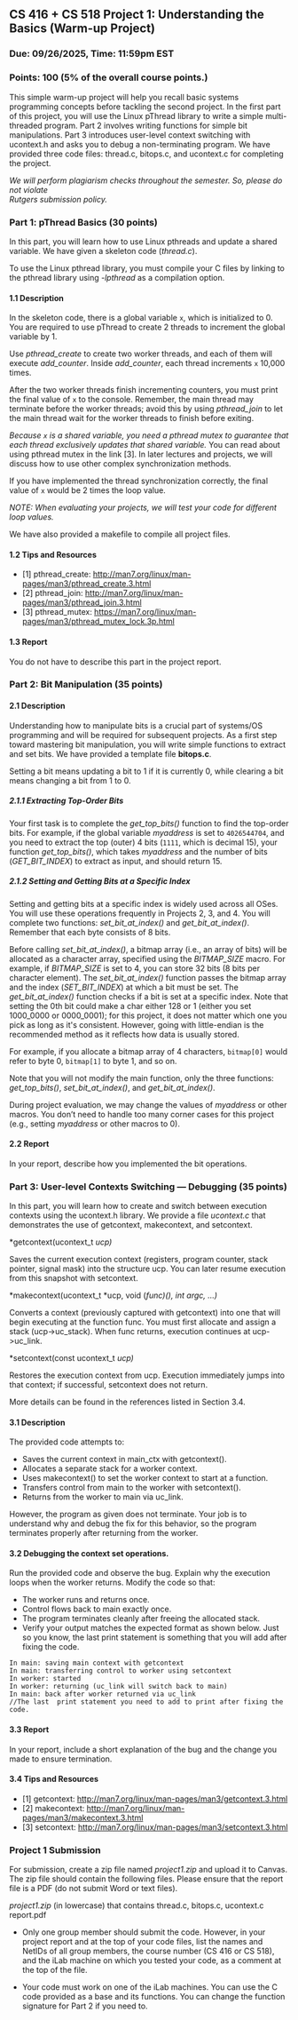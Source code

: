 ## CS 416 + CS 518 Project 1: Understanding the Basics (Warm-up Project)
### Due: 09/26/2025, Time: 11:59pm EST
### Points: 100 (5% of the overall course points.)

This simple warm-up project will help you recall basic systems programming
concepts before tackling the second project. In the first part of this project, 
you will use the Linux pThread library to write a simple multi-threaded program. 
Part 2 involves writing functions for simple bit manipulations. Part 3
introduces user-level context switching with ucontext.h and asks you to debug a
non-terminating program. We have provided three code files: thread.c, 
bitops.c, and ucontext.c for completing the project. 

*We will perform plagiarism checks throughout the semester. So, please do not violate  
Rutgers submission policy.*


### Part 1: pThread Basics (30 points)
In this part, you will learn how to use Linux pthreads and update a
shared variable. We have given a skeleton code (*thread.c*).

To use the Linux pthread library, you must compile your C files by linking
to the pthread library using *-lpthread* as a compilation option.

#### 1.1 Description
In the skeleton code, there is a global variable `x`, which is initialized to 0.
You are required to use pThread to create 2 threads to increment the global
variable by 1.

Use *pthread_create* to create two worker threads, and each of them will execute
*add_counter*. Inside *add_counter*, each thread increments `x`
10,000 times.

After the two worker threads finish incrementing counters, you must print the
final value of `x` to the console. Remember, the main thread may terminate before
the worker threads; avoid this by using *pthread_join* to let the main thread
wait for the worker threads to finish before exiting.

*Because `x` is a shared variable, you need a pthread mutex to guarantee that
each thread exclusively updates that shared variable.*
You can read about using pthread mutex in
the link [3]. In later lectures and projects, we will discuss how to use other
complex synchronization methods.

If you have implemented the thread synchronization correctly, the final value of
`x` would be 2 times the loop value.

*NOTE: When evaluating your projects, we will test your code for different loop
values.*

We have also provided a makefile to compile all project files.

#### 1.2 Tips and Resources
- [1] pthread_create: http://man7.org/linux/man-pages/man3/pthread_create.3.html
- [2] pthread_join: http://man7.org/linux/man-pages/man3/pthread_join.3.html
- [3] pthread_mutex: https://man7.org/linux/man-pages/man3/pthread_mutex_lock.3p.html


#### 1.3 Report
You do not have to describe this part in the project report.

### Part 2: Bit Manipulation (35 points)

#### 2.1 Description
Understanding how to manipulate bits is a crucial part of systems/OS
programming and will be required for subsequent projects. As a first step
toward mastering bit manipulation, you will write simple functions to extract
and set bits. We have provided a template file **bitops.c**.

Setting a bit means updating a bit to 1 if it is currently 0, while clearing a
bit means changing a bit from 1 to 0.

##### 2.1.1 Extracting Top-Order Bits
Your first task is to complete the *get_top_bits()* function to find the
top-order bits. For example, if the global variable *myaddress* is set to
`4026544704`, and you need to extract the top (outer) 4 bits (`1111`, which is
decimal 15), your function *get_top_bits()*, which takes *myaddress* and the
number of bits (*GET_BIT_INDEX*) to extract as input, and should return 15.

##### 2.1.2 Setting and Getting Bits at a Specific Index
Setting and getting bits at a specific index is widely used across all OSes.
You will use these operations frequently in Projects 2, 3, and 4. You will
complete two functions: *set_bit_at_index()* and *get_bit_at_index()*. Remember
that each byte consists of 8 bits.

Before calling *set_bit_at_index()*, a bitmap array (i.e., an array of bits)
will be allocated as a character array, specified using the *BITMAP_SIZE*
macro. For example, if *BITMAP_SIZE* is set to 4, you can store 32 bits (8 bits
per character element). The *set_bit_at_index()* function passes the bitmap
array and the index (*SET_BIT_INDEX*) at which a bit must be set. The
*get_bit_at_index()* function checks if a bit is set at a specific index.
Note that setting the 0th bit could make a char either 128 or 1 (either 
you set 1000_0000 or 0000_0001); for this project, it does 
not matter which one you pick as long as it's consistent. However, going with
little-endian is the recommended method as it reflects how data is usually
stored.

For example, if you allocate a bitmap array of 4 characters, `bitmap[0]` would
refer to byte 0, `bitmap[1]` to byte 1, and so on.

Note that you will not modify the main function, only the three functions:
*get_top_bits()*, *set_bit_at_index()*, and *get_bit_at_index()*.

During project evaluation, we may change the values of *myaddress* or other
macros. You don’t need to handle too many corner cases for this project (e.g.,
setting *myaddress* or other macros to 0).

#### 2.2 Report
In your report, describe how you implemented the bit operations.

### Part 3: User-level Contexts Switching — Debugging (35 points)

In this part, you will learn how to create and switch between execution
contexts using the ucontext.h library. We provide a file *ucontext.c* that
demonstrates the use of getcontext, makecontext, and setcontext. 

*getcontext(ucontext_t *ucp)*

Saves the current execution context (registers, program counter, stack pointer,
signal mask) into the structure ucp. You can later resume execution from this
snapshot with setcontext.

*makecontext(ucontext_t *ucp, void (*func)(), int argc, …)*

Converts a context (previously captured with getcontext) into one that will
begin executing at the function func. You must first allocate and assign a
stack (ucp->uc_stack). When func returns, execution continues at ucp->uc_link.

*setcontext(const ucontext_t *ucp)*

Restores the execution context from ucp. Execution immediately jumps into that
context; if successful, setcontext does not return.

More details can be found in the references listed in Section 3.4.

#### 3.1 Description

The provided code attempts to:

- Saves the current context in main_ctx with getcontext().
- Allocates a separate stack for a worker context. 
- Uses makecontext() to set the worker context to start at a function. 
- Transfers control from main to the worker with setcontext(). 
- Returns from the worker to main via uc_link.

However, the program as given does not terminate. Your job is to understand why
and  debug the fix for this behavior, so the program terminates properly after
returning from the worker.

#### 3.2 Debugging the context set operations.

Run the provided code and observe the bug. Explain why the execution loops when the worker returns. Modify the code so that:

- The worker runs and returns once.
- Control flows back to main exactly once.
- The program terminates cleanly after freeing the allocated stack.
- Verify your output matches the expected format as shown below. Just so you know, the
  last print statement is something that you will add after fixing the code.

```
In main: saving main context with getcontext
In main: transferring control to worker using setcontext
In worker: started
In worker: returning (uc_link will switch back to main)
In main: back after worker returned via uc_link 
//The last  print statement you need to add to print after fixing the code.
```

#### 3.3 Report
In your report, include a short explanation of the bug and the change you made to ensure termination.

#### 3.4 Tips and Resources
- [1] getcontext: http://man7.org/linux/man-pages/man3/getcontext.3.html  
- [2] makecontext: http://man7.org/linux/man-pages/man3/makecontext.3.html  
- [3] setcontext: http://man7.org/linux/man-pages/man3/setcontext.3.html  


###  Project 1 Submission

For submission, create a zip file named *project1.zip* and upload it to Canvas.
The zip file should contain the following files. Please ensure that the report
file is a PDF (do not submit Word or text files).

*project1.zip* (in lowercase) that contains thread.c, bitops.c, ucontext.c report.pdf

- Only one group member should submit the code. However, in your project report
  and at the top of your code files, list the names and NetIDs of all group
members, the course number (CS 416 or CS 518), and the iLab machine on which
you tested your code, as a comment at the top of the file.
  
- Your code must work on one of the iLab machines. You can use the C code provided as a
  base and its functions. You can change the function signature for Part 2 if
you need to.



